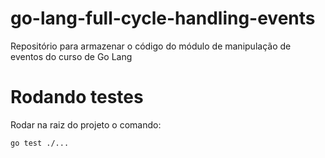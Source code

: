 # go-lang-full-cycle-handling-events
Repositório para armazenar o código do módulo de manipulação de eventos do curso de Go Lang 

# Rodando testes 
Rodar na raiz do projeto o comando:
```bash
go test ./...
```